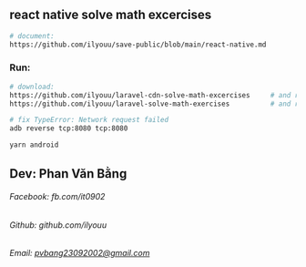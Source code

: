 ## react native solve math excercises

```sh
# document:
https://github.com/ilyouu/save-public/blob/main/react-native.md
```

### Run:
```sh
# download: 
https://github.com/ilyouu/laravel-cdn-solve-math-excercises     # and run: php artisan serve --port=8080
https://github.com/ilyouu/laravel-solve-math-exercises          # and run: php artisan serve 

# fix TypeError: Network request failed
adb reverse tcp:8080 tcp:8080

yarn android
```

## Dev: Phan Văn Bằng
###### Facebook: fb.com/it0902
###### Github: github.com/ilyouu
###### Email: pvbang23092002@gmail.com